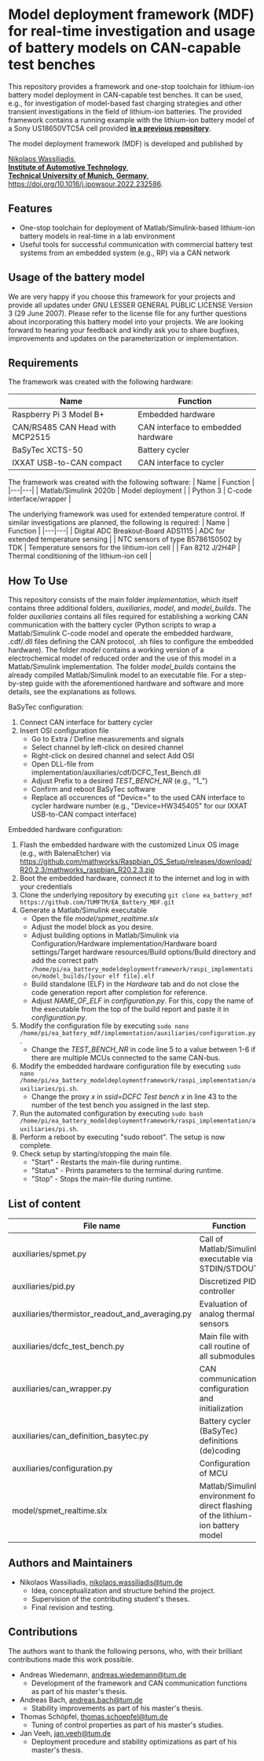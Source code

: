# Model deployment framework (MDF) for real-time investigation and usage of battery models on CAN-capable test benches

This repository provides a framework and one-stop toolchain for lithium-ion battery model deployment in CAN-capable test benches.
It can be used, e.g., for investigation of model-based fast charging strategies and other transient investigations in the field of lithium-ion batteries.
The provided framework contains a running example with the lithium-ion battery model of a Sony US18650VTC5A cell provided **[in a previous repository](https://github.com/TUMFTM/EA_Battery_SPMparameterization)**.

The model deployment framework (MDF) is developed and published by

[Nikolaos Wassiliadis](mailto:nikolaos.wassiliadis@tum.de),<br/>
**[Institute of Automotive Technology](https://www.mos.ed.tum.de/mos/startseite/)**,<br/>
**[Technical University of Munich, Germany](https://www.tum.de/nc/en/)**,<br/>
https://doi.org/10.1016/j.jpowsour.2022.232586.

## Features
- One-stop toolchain for deployment of Matlab/Simulink-based lithium-ion battery models in real-time in a lab environment
- Useful tools for successful communication with commercial battery test systems from an embedded system (e.g., RP) via a CAN network

## Usage of the battery model

We are very happy if you choose this framework for your projects and provide all updates under GNU LESSER GENERAL PUBLIC LICENSE Version 3 (29 June 2007).
Please refer to the license file for any further questions about incorporating this battery model into your projects.
We are looking forward to hearing your feedback and kindly ask you to share bugfixes, improvements and updates on the parameterization or implementation.

## Requirements

The framework was created with the following hardware:

| Name | Function |
|---|---|
| Raspberry Pi 3 Model B+ | Embedded hardware |
| CAN/RS485 CAN Head with MCP2515 | CAN interface to embedded hardware|
| BaSyTec XCTS-50 | Battery cycler |
| IXXAT USB-to-CAN compact  | CAN interface to cycler |

The framework was created with the following software:
| Name | Function |
|---|---|
| Matlab/Simulink 2020b  | Model deployment |
| Python 3  | C-code interface/wrapper |

The underlying framework was used for extended temperature control. If similar investigations are planned, the following is required:
| Name | Function |
|---|---|
| Digital ADC Breakout-Board ADS1115 | ADC for extended temperature sensing |
| NTC sensors of type B57861S0502 by TDK | Temperature sensors for the lihtium-ion cell |
| Fan 8212 J/2H4P | Thermal conditioning of the lithium-ion cell |

## How To Use

This repository consists of the main folder *implementation*, which itself contains three additional folders, *auxiliaries*, *model*, and *model_builds*.
The folder *auxiliaries* contains all files required for establishing a working CAN communication with the battery cycler (Python scripts to wrap a Matlab/Simulink C-code model and operate the embedded hardware, .cdf/.dll files defining the CAN protocol,
.sh files to configure the embedded hardware). The folder *model* contains a working version of a electrochemical model of reduced order and the use of this model in a Matlab/Simulink implementation. The folder *model_builds* contains the already
compiled Matlab/Simulink model to an executable file. For a step-by-step guide with the aforementioned hardware and software and more details, see the explanations as follows.

BaSyTec configuration:
1.  Connect CAN interface for battery cycler
2.  Insert OSI configuration file
      - Go to Extra / Define measurements and signals
      - Select channel by left-click on desired channel
      - Right-click on desired channel and select Add OSI
      - Open DLL-file from implementation/auxiliaries/cdf/DCFC_Test_Bench.dll
      - Adjust Prefix to a desired *TEST_BENCH_NR* (e.g., "1_")
      - Confirm and reboot BaSyTec software
      - Replace all occurences of "Device=" to the used CAN interface to cycler hardware number (e.g., "Device=HW345405" for our IXXAT USB-to-CAN compact interface)

Embedded hardware configuration:
1.	Flash the embedded hardware with the customized Linux OS image (e.g., with BalenaEtcher) via https://github.com/mathworks/Raspbian_OS_Setup/releases/download/R20.2.3/mathworks_raspbian_R20.2.3.zip 
2.  Boot the embedded hardware, connect it to the internet and log in with your credentials
3.  Clone the underlying repository by executing `git clone ea_battery_mdf https://github.com/TUMFTM/EA_Battery_MDF.git`
4.  Generate a Matlab/Simulink executable
      - Open the file *model/spmet_realtime.slx*
      - Adjust the model block as you desire.
      - Adjust building options in Matlab/Simulink via Configuration/Hardware implementation/Hardware board settings/Target hardware resources/Build options/Build directory and add the correct path `/home/pi/ea_battery_modeldeploymentframework/raspi_implementation/model_builds/[your elf file].elf`
      - Build standalone (ELF) in the *Hardware* tab and do not close the code generation report after completion for reference.
      - Adjust *NAME_OF_ELF* in *configuration.py*. For this, copy the name of the executable from the top of the build report and paste it in *configuration.py*.
5.  Modify the configuration file by executing `sudo nano /home/pi/ea_battery_mdf/implementation/auxiliaries/configuration.py`.
      - Change the *TEST_BENCH_NR* in code line 5 to a value between 1-6 if there are multiple MCUs connected to the same CAN-bus.
6.  Modify the embedded hardware configuration file by executing `sudo nano /home/pi/ea_battery_modeldeploymentframework/raspi_implementation/auxiliaries/pi.sh`.
      - Change the proxy *x* in *ssid=DCFC Test bench x* in line 43 to the number of the test bench you assigned in the last step.
7.  Run the automated configuration by executing `sudo bash /home/pi/ea_battery_modeldeploymentframework/raspi_implementation/auxiliaries/pi.sh`.
8.  Perform a reboot by executing "sudo reboot". The setup is now complete.
9.  Check setup by starting/stopping the main file.
      - "Start" - Restarts the main-file during runtime.
      - "Status" - Prints parameters to the terminal during runtime.
      - "Stop" - Stops the main-file during runtime.

## List of content

| File name | Function |
|---|---|
| auxiliaries/spmet.py | Call of Matlab/Simulink executable via STDIN/STDOUT |
| auxiliaries/pid.py | Discretized PID controller |
| auxiliaries/thermistor_readout_and_averaging.py | Evaluation of analog thermal sensors |
| auxiliaries/dcfc_test_bench.py | Main file with call routine of all submodules |
| auxiliaries/can_wrapper.py | CAN communication configuration and initialization |
| auxiliaries/can_definition_basytec.py | Battery cycler (BaSyTec) definitions (de)coding |
| auxiliaries/configuration.py | Configuration of MCU |
| model/spmet_realtime.slx | Matlab/Simulink environment for direct flashing of the lithium-ion battery model |


## Authors and Maintainers

- Nikolaos Wassiliadis, nikolaos.wassiliadis@tum.de
  - Idea, conceptualization and structure behind the project.
  - Supervision of the contributing student's theses.
  - Final revision and testing.

## Contributions

The authors want to thank the following persons, who, with their brilliant contributions made this work possible.

- Andreas Wiedemann, andreas.wiedemann@tum.de
  - Development of the framework and CAN communication functions as part of his master's thesis.
- Andreas Bach, andreas.bach@tum.de
  - Stability improvements as part of his master's thesis.
- Thomas Schöpfel, thomas.schoepfel@tum.de
  - Tuning of control properties as part of his master's studies.
- Jan Veeh, jan.veeh@tum.de
  - Deployment procedure and stability optimizations as part of his master's thesis.

